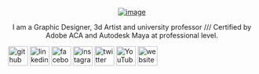 

<p align="center">
  <a href="https://wilzamguerrero.ml/">
  <img src="https://user-images.githubusercontent.com/110712636/208322398-19e58cdd-e3d3-4884-a71b-01ae01c82762.gif" alt="image">
</a></p>

<p align="center"> I am a Graphic Designer, 3d Artist and university professor /// Certified by Adobe ACA and Autodesk Maya at professional level.</p>


[<img src='https://cdn.jsdelivr.net/npm/simple-icons@3.0.1/icons/github.svg' alt='github' height='40'>](https://github.com/wilzamguerrero)  [<img src='https://cdn.jsdelivr.net/npm/simple-icons@3.0.1/icons/linkedin.svg' alt='linkedin' height='40'>](https://www.linkedin.com/in/wilzamguerrero/)  [<img src='https://cdn.jsdelivr.net/npm/simple-icons@3.0.1/icons/facebook.svg' alt='facebook' height='40'>](https://www.facebook.com/wilzamguerrero)  [<img src='https://cdn.jsdelivr.net/npm/simple-icons@3.0.1/icons/instagram.svg' alt='instagram' height='40'>](https://www.instagram.com/wilzamguerrero/)  [<img src='https://cdn.jsdelivr.net/npm/simple-icons@3.0.1/icons/twitter.svg' alt='twitter' height='40'>](https://twitter.com/wilzamguerrero)  [<img src='https://cdn.jsdelivr.net/npm/simple-icons@3.0.1/icons/youtube.svg' alt='YouTube' height='40'>](https://www.youtube.com/channel/wilzamguerrero)  [<img src='https://cdn.jsdelivr.net/npm/simple-icons@3.0.1/icons/icloud.svg' alt='website' height='40'>](wilzamguerrero.ml)  

